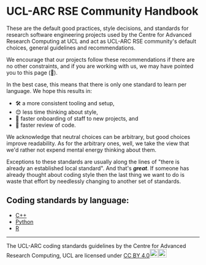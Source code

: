 # UCL-ARC RSE Community Handbook

These are the default good practices, style decisions, and standards for
research software engineering projects used by the Centre for Advanced Research
Computing at UCL and act as UCL-ARC RSE community's default choices, general guidelines and recommendations.

We encourage that our projects follow these recommendations if there are no other constraints, and if you are working with us, we may have pointed you to this page (👋).

In the best case, this means that there is only one standard to learn per
language. We hope this results in:
  * 🛠️ a more consistent tooling and setup,
  * 😊 less time thinking about style,
  * 💪 faster onboarding of staff to new projects, and
  * 🚀 faster review of code.

We acknowledge that neutral choices can be arbitrary, but good choices improve
readability. As for the arbitrary ones, well, we take the view that we'd rather
not expend mental energy thinking about them.

Exceptions to these standards are usually along the lines of "there is already
an established local standard". And that's _**great**_. If someone has already
thought about coding style then the last thing we want to do is waste that
effort by needlessly changing to another set of standards.

<!-- uncomment when we fix issue #7

## Dev workflow standards

* [General workflow](dev)
* [GitHub-specific](github)

-->

## Coding standards by language:

  * [C++](c++)
  * [Python](python)
  * [R](r)

---

The UCL-ARC coding standards guidelines by the Centre for Advanced Research
Computing, UCL are licensed under [CC BY
4.0](http://creativecommons.org/licenses/by/4.0/?ref=chooser-v1)<img
style="height:22px;"
src="https://mirrors.creativecommons.org/presskit/icons/cc.svg?ref=chooser-v1"><img
style="height:22px;"
src="https://mirrors.creativecommons.org/presskit/icons/by.svg?ref=chooser-v1">
